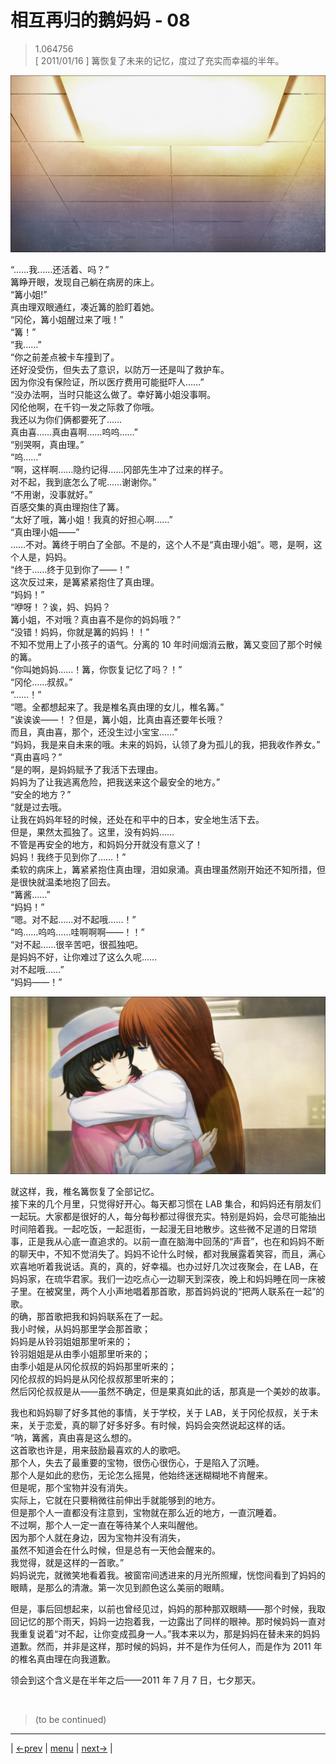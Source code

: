 # 相互再归的鹅妈妈 - 08
> 1.064756  
> [ 2011/01/16 ] 篝恢复了未来的记忆，度过了充实而幸福的半年。  

![“陌生的天花板……”](../img/0120-1.png)

“……我……还活着、吗？”  
篝睁开眼，发现自己躺在病房的床上。  
“篝小姐!”  
真由理双眼通红，凑近篝的脸盯着她。  
“冈伦，篝小姐醒过来了哦！”  
“篝！”  
“我……”  
“你之前差点被卡车撞到了。  
 还好没受伤，但失去了意识，以防万一还是叫了救护车。  
 因为你没有保险证，所以医疗费用可能挺吓人……”  
“没办法啊，当时只能这么做了。幸好篝小姐没事啊。  
 冈伦他啊，在千钧一发之际救了你哦。  
 我还以为你们俩都要死了……  
 真由喜……真由喜啊……呜呜……”  
“别哭啊，真由理。”  
“呜……”  
“啊，这样啊……隐约记得……冈部先生冲了过来的样子。  
 对不起，我到底怎么了呢……谢谢你。”  
“不用谢，没事就好。”  
百感交集的真由理抱住了篝。  
“太好了哦，篝小姐！我真的好担心啊……”  
“真由理小姐——”  
……不对。篝终于明白了全部。不是的，这个人不是“真由理小姐”。嗯，是啊，这个人是，妈妈。  
“终于……终于见到你了——！”  
这次反过来，是篝紧紧抱住了真由理。  
“妈妈！”  
“咿呀！？诶，妈、妈妈？  
 篝小姐，不对哦？真由喜不是你的妈妈哦？”  
“没错！妈妈，你就是篝的妈妈！！”  
不知不觉用上了小孩子的语气。分离的 10 年时间烟消云散，篝又变回了那个时候的篝。  
“你叫她妈妈……！篝，你恢复记忆了吗？！”  
“冈伦……叔叔。”  
“……！”  
“嗯。全都想起来了。我是椎名真由理的女儿，椎名篝。”  
“诶诶诶——！？但是，篝小姐，比真由喜还要年长哦？  
 而且，真由喜，那个，还没生过小宝宝……”  
“妈妈，我是来自未来的哦。未来的妈妈，认领了身为孤儿的我，把我收作养女。”  
“真由喜吗？”  
“是的啊，是妈妈赋予了我活下去理由。  
 妈妈为了让我逃离危险，把我送来这个最安全的地方。”  
“安全的地方？”  
“就是过去哦。  
 让我在妈妈年轻的时候，还处在和平中的日本，安全地生活下去。  
 但是，果然太孤独了。这里，没有妈妈……  
 不管是再安全的地方，和妈妈分开就没有意义了！  
 妈妈！我终于见到你了……！”  
柔软的病床上，篝紧紧抱住真由理，泪如泉涌。真由理虽然刚开始还不知所措，但是很快就温柔地抱了回去。  
“篝酱……”  
“妈妈！”  
“嗯。对不起……对不起哦……！”  
“呜……呜呜……哇啊啊啊——！！”  
“对不起……很辛苦吧，很孤独吧。  
 是妈妈不好，让你难过了这么久呢……  
 对不起哦……”  
“妈妈——！”  

![](../img/0120-2.png)

就这样，我，椎名篝恢复了全部记忆。  
接下来的几个月里，只觉得好开心。每天都习惯在 LAB 集合，和妈妈还有朋友们一起玩。大家都是很好的人，每分每秒都过得很充实。特别是妈妈，会尽可能抽出时间陪着我。一起吃饭，一起逛街，一起漫无目地散步。这些微不足道的日常琐事，正是我从心底一直追求的。以前一直在脑海中回荡的“声音”，也在和妈妈不断的聊天中，不知不觉消失了。妈妈不论什么时候，都对我展露着笑容，而且，满心欢喜地听着我说话。真的，真的，好幸福。也办过好几次过夜聚会，在 LAB，在妈妈家，在琉华君家。我们一边吃点心一边聊天到深夜，晚上和妈妈睡在同一床被子里。在被窝里，两个人小声地唱着那首歌，那首妈妈说的“把两人联系在一起”的歌。  
的确，那首歌把我和妈妈联系在了一起。  
我小时候，从妈妈那里学会那首歌；  
妈妈是从铃羽姐姐那里听来的；  
铃羽姐姐是从由季小姐那里听来的；  
由季小姐是从冈伦叔叔的妈妈那里听来的；  
冈伦叔叔的妈妈是从冈伦叔叔那里听来的；  
然后冈伦叔叔是从——虽然不确定，但是果真如此的话，那真是一个美妙的故事。  

我也和妈妈聊了好多其他的事情，关于学校，关于 LAB，关于冈伦叔叔，关于未来，关于恋爱，真的聊了好多好多。有时候，妈妈会突然说起这样的话。  
“呐，篝酱，真由喜是这么想的。  
 这首歌也许是，用来鼓励最喜欢的人的歌吧。  
 那个人，失去了最重要的宝物，很伤心很伤心，于是陷入了沉睡。  
 那个人是如此的悲伤，无论怎么摇晃，他始终迷迷糊糊地不肯醒来。  
 但是呢，那个宝物并没有消失。  
 实际上，它就在只要稍微往前伸出手就能够到的地方。  
 但是那个人一直都没有注意到，宝物就在那么近的地方，一直沉睡着。  
 不过啊，那个人一定一直在等待某个人来叫醒他。  
 因为那个人就在身边，因为宝物并没有消失，  
 虽然不知道会在什么时候，但是总有一天他会醒来的。  
 我觉得，就是这样的一首歌。”  
妈妈说完，就微笑地看着我。被窗帘间透进来的月光所照耀，恍惚间看到了妈妈的眼睛，是那么的清澈。第一次见到颜色这么美丽的眼睛。  

但是，事后回想起来，以前也曾经见过，妈妈的那种那双眼睛——那个时候，我取回记忆的那个雨天，妈妈一边抱着我，一边露出了同样的眼神。那时候妈妈一直对我重复说着“对不起，让你变成孤身一人。”我本来以为，那是妈妈在替未来的妈妈道歉。然而，并非是这样，那时候的妈妈，并不是作为任何人，而是作为 2011 年的椎名真由理在向我道歉。  

领会到这个含义是在半年之后——2011 年 7 月 7 日，七夕那天。  


<br/>

> (to be continued)
---

| [←prev](./0119) | [menu](../) | [next→](./0121) |
